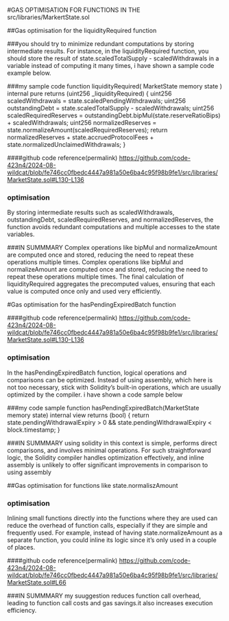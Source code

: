 #GAS OPTIMISATION FOR FUNCTIONS IN THE src/libraries/MarkertState.sol

##Gas optimisation for the liquidityRequired function

###you should try to minimize redundant computations by storing intermediate results. For instance, in the liquidityRequired function, you should store the result of state.scaledTotalSupply - scaledWithdrawals in a variable instead of computing it many times, i have shown a sample code example below.


###my sample code
function liquidityRequired(
  MarketState memory state
) internal pure returns (uint256 _liquidityRequired) {
  uint256 scaledWithdrawals = state.scaledPendingWithdrawals;
  uint256 outstandingDebt = state.scaledTotalSupply - scaledWithdrawals;
  uint256 scaledRequiredReserves = outstandingDebt.bipMul(state.reserveRatioBips) + scaledWithdrawals;
  uint256 normalizedReserves = state.normalizeAmount(scaledRequiredReserves);
  return normalizedReserves + state.accruedProtocolFees + state.normalizedUnclaimedWithdrawals;
} 


####github code reference(permalink)
https://github.com/code-423n4/2024-08-wildcat/blob/fe746cc0fbedc4447a981a50e6ba4c95f98b9fe1/src/libraries/MarketState.sol#L130-L136

### optimisation
 By storing intermediate results such as scaledWithdrawals, outstandingDebt, scaledRequiredReserves, and normalizedReserves, the function avoids redundant computations and multiple accesses to the state variables.

###IN SUMMMARY
Complex operations like bipMul and normalizeAmount are computed once and stored, reducing the need to repeat these operations multiple times.
Complex operations like bipMul and normalizeAmount are computed once and stored, reducing the need to repeat these operations multiple times.
The final calculation of liquidityRequired aggregates the precomputed values, ensuring that each value is computed  once only and used very efficiently.



#Gas optimisation for the hasPendingExpiredBatch function

####github code reference(permalink)
 https://github.com/code-423n4/2024-08-wildcat/blob/fe746cc0fbedc4447a981a50e6ba4c95f98b9fe1/src/libraries/MarketState.sol#L130-L136

### optimisation
In the hasPendingExpiredBatch function, logical operations and comparisons can be optimized. Instead of using assembly, which here is not too necessary, stick with Solidity’s built-in operations, which are usually optimized by the compiler. i have shown a code sample below

###my code sample
function hasPendingExpiredBatch(MarketState memory state) internal view returns (bool) {
  return state.pendingWithdrawalExpiry > 0 && state.pendingWithdrawalExpiry < block.timestamp;
}

###IN SUMMMARY
using solidity in this context is simple, performs direct comparisons, and involves minimal operations. For such straightforward logic, the Solidity compiler handles optimization effectively, and inline assembly is unlikely to offer significant improvements in comparison to using assembly


##Gas optimisation for functions like state.normaliszAmount

### optimisation
Inlining small functions directly into the functions where they are used can reduce the overhead of function calls, especially if they are simple and frequently used.
For example, instead of having state.normalizeAmount as a separate function, you could inline its logic since it’s only used in a couple of places.

####github code reference(permalink)
https://github.com/code-423n4/2024-08-wildcat/blob/fe746cc0fbedc4447a981a50e6ba4c95f98b9fe1/src/libraries/MarketState.sol#L66

 ###IN SUMMMARY
my suuggestion reduces function call overhead, leading to function call costs and gas savings.it also increases execution efficiency.
